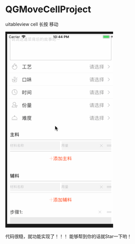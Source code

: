 # QGMoveCellProject
uitableview cell 长按 移动

![生成文件](https://github.com/xiongqg/QGMoveCellProject/blob/master/QGMoveCellProject/showGif.gif)

代码很糙，就功能实现了！！！
能够帮到你的话就Star一下哟！
